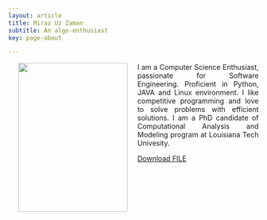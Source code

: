 ```yaml
---
layout: article
title: Miraz Uz Zaman
subtitle: An algo-enthusiast
key: page-about

---
```

<img align="left" width="220" height="300" hspace="20" src="../images/profile.jpg">
<p style='text-align: justify;'> I am a Computer Science Enthusiast, passionate for Software Engineering. Proficient in Python, JAVA and Linux environment. I like competitive programming and love to solve problems with efficient solutions.
I am a PhD candidate of Computational Analysis and Modeling program at Louisiana Tech Univesity.  

<a id="raw-url" href="https://github.com/zamanmiraz/zamanmiraz.github.io/blob/master/screenshot.jpg">Download FILE</a>
 </p>
